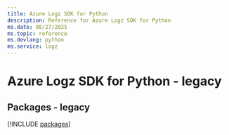```yaml
---
title: Azure Logz SDK for Python
description: Reference for Azure Logz SDK for Python
ms.date: 08/27/2025
ms.topic: reference
ms.devlang: python
ms.service: logz
---
```

# Azure Logz SDK for Python - legacy
## Packages - legacy
[!INCLUDE [packages](logz-index.md)]